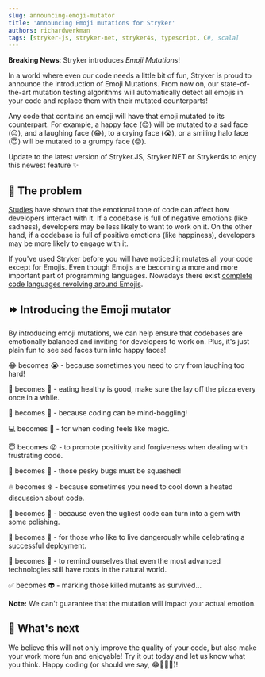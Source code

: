 ```yaml
---
slug: announcing-emoji-mutator
title: 'Announcing Emoji mutations for Stryker'
authors: richardwerkman
tags: [stryker-js, stryker-net, stryker4s, typescript, C#, scala]
---
```


**Breaking News**: Stryker introduces _Emoji Mutations_!

In a world where even our code needs a little bit of fun, Stryker is proud to announce the introduction of Emoji Mutations. From now on, our state-of-the-art mutation testing algorithms will automatically detect all emojis in your code and replace them with their mutated counterparts!

Any code that contains an emoji will have that emoji mutated to its counterpart. For example, a happy face (😊) will be mutated to a sad face (😔), and a laughing face (😂), to a crying face (😭), or a smiling halo face (😇) will be mutated to a grumpy face (😡).

Update to the latest version of Stryker.JS, Stryker.NET or Stryker4s to enjoy this newest feature ✨

<!-- truncate -->

## 🧐 The problem

[Studies](https://www.youtube.com/watch?v=dQw4w9WgXcQ) have shown that the emotional tone of code can affect how developers interact with it. If a codebase is full of negative emotions (like sadness), developers may be less likely to want to work on it. On the other hand, if a codebase is full of positive emotions (like happiness), developers may be more likely to engage with it.

If you've used Stryker before you will have noticed it mutates all your code except for Emojis. Even though Emojis are becoming a more and more important part of programming languages. Nowadays there exist [complete code languages revolving around Emojis](https://www.emojicode.org/docs/reference/welcome.html).

## ⏩ Introducing the Emoji mutator

By introducing emoji mutations, we can help ensure that codebases are emotionally balanced and inviting for developers to work on. Plus, it's just plain fun to see sad faces turn into happy faces!

😂 becomes 😭 - because sometimes you need to cry from laughing too hard!

🥦 becomes 🍕 - eating healthy is good, make sure the lay off the pizza every once in a while.

🤔 becomes 🤯 - because coding can be mind-boggling!

💻 becomes 🧚‍ - for when coding feels like magic.

😇 becomes 😡 - to promote positivity and forgiveness when dealing with frustrating code.

🦋 becomes 🐛 - those pesky bugs must be squashed!

🔥 becomes ❄️ - because sometimes you need to cool down a heated discussion about code.

💩 becomes 💎 - because even the ugliest code can turn into a gem with some polishing.

🧨 becomes 🎉 - for those who like to live dangerously while celebrating a successful deployment.

🐒 becomes 🤖 - to remind ourselves that even the most advanced technologies still have roots in the natural world.

✅ becomes 👽 - marking those killed mutants as survived...

**Note:** We can't guarantee that the mutation will impact your actual emotion.

## 🔮 What's next

We believe this will not only improve the quality of your code, but also make your work more fun and enjoyable! Try it out today and let us know what you think. Happy coding (or should we say, 😂👨‍💻🎉)!
